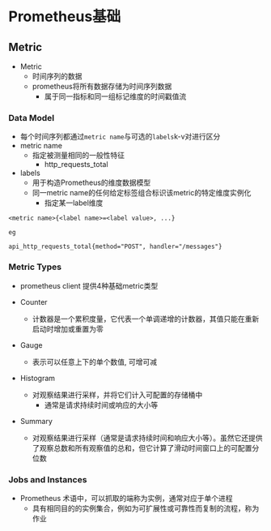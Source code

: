 # Prometheus基础


## Metric

- Metric
  - 时间序列的数据
  - prometheus将所有数据存储为时间序列数据
    - 属于同一指标和同一组标记维度的时间戳值流

### Data Model

- 每个时间序列都通过`metric name`与可选的`labels`k-v对进行区分
- metric name 
  - 指定被测量相同的一般性特征
    - http_requests_total
- labels
  - 用于构造Prometheus的维度数据模型
  - 同一metric name的任何给定标签组合标识该metric的特定维度实例化
    - 指定某一label维度

```
<metric name>{<label name>=<label value>, ...}

eg

api_http_requests_total{method="POST", handler="/messages"}
```

### Metric Types

- prometheus client 提供4种基础metric类型

- Counter
  - 计数器是一个累积度量，它代表一个单调递增的计数器，其值只能在重新启动时增加或重置为零
- Gauge
  - 表示可以任意上下的单个数值, 可增可减
- Histogram
  - 对观察结果进行采样，并将它们计入可配置的存储桶中
    - 通常是请求持续时间或响应的大小等
- Summary
  - 对观察结果进行采样（通常是请求持续时间和响应大小等）。虽然它还提供了观察总数和所有观察值的总和，但它计算了滑动时间窗口上的可配置分位数

### Jobs and Instances

- Prometheus 术语中，可以抓取的端称为实例，通常对应于单个进程
  - 具有相同目的的实例集合，例如为可扩展性或可靠性而复制的流程，称为作业